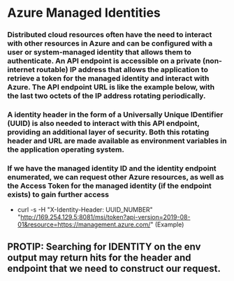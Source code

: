 # Azure Managed Identities

### Distributed cloud resources often have the need to interact with other resources in Azure and can be configured with a user or system-managed identity that allows them to authenticate. An API endpoint is accessible on a private (non-internet routable) IP address that allows the application to retrieve a token for the managed identity and interact with Azure. The API endpoint URL is like the example below, with the last two octets of the IP address rotating periodically.

### A identity header in the form of a Universally Unique IDentifier (UUID) is also needed to interact with this API endpoint, providing an additional layer of security. Both this rotating header and URL are made available as environment variables in the application operating system.

### If we have the managed identity ID and the identity endpoint enumerated, we can request other Azure resources, as well as the Access Token for the managed identity (if the endpoint exists) to gain further access

 - curl -s -H "X-Identity-Header: UUID_NUMBER" "http://169.254.129.5:8081/msi/token?api-version=2019-08-01&resource=https://management.azure.com/" (Example)


## PROTIP: Searching for IDENTITY on the env output may return hits for the header and endpoint that we need to construct our request.
